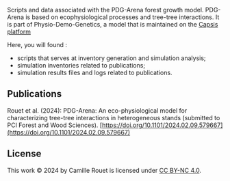 Scripts and data associated with the PDG-Arena forest growth model. PDG-Arena is based on ecophysiological processes and tree-tree interactions. It is part of Physio-Demo-Genetics, a model that is maintained on the [Capsis platform](https://capsis.cirad.fr/capsis/help_en/physiodemogenetics)

Here, you will found :
- scripts that serves at inventory generation and simulation analysis;
- simulation inventories related to publications;
- simulation results files and logs related to publications.

## Publications
Rouet et al. (2024): PDG-Arena: An eco-physiological model for characterizing tree-tree interactions in heterogeneous stands (submitted to PCI Forest and Wood Sciences). [https://doi.org/10.1101/2024.02.09.579667](https://doi.org/10.1101/2024.02.09.579667)

## License
This work © 2024 by Camille Rouet is licensed under [CC BY-NC 4.0](http://creativecommons.org/licenses/by-nc/4.0/).
